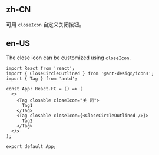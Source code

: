 ## zh-CN

可用 `closeIcon` 自定义关闭按钮。

## en-US

The close icon can be customized using `closeIcon`.
```tsx
import React from 'react';
import { CloseCircleOutlined } from '@ant-design/icons';
import { Tag } from 'antd';

const App: React.FC = () => (
  <>
    <Tag closable closeIcon="关 闭">
      Tag1
    </Tag>
    <Tag closable closeIcon={<CloseCircleOutlined />}>
      Tag2
    </Tag>
  </>
);

export default App;
```
